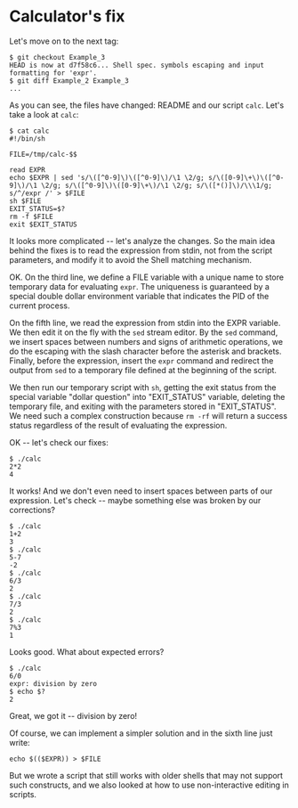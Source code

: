 # Calculator's fix

Let's move on to the next tag:
```
$ git checkout Example_3
HEAD is now at d7f58c6... Shell spec. symbols escaping and input formatting for 'expr'.
$ git diff Example_2 Example_3
...
```
As you can see, the files have changed: README and our script `calc`. Let's take a look at `calc`:
```
$ cat calc 
#!/bin/sh

FILE=/tmp/calc-$$

read EXPR
echo $EXPR | sed 's/\([^0-9]\)\([^0-9]\)/\1 \2/g; s/\([0-9]\+\)\([^0-9]\)/\1 \2/g; s/\([^0-9]\)\([0-9]\+\)/\1 \2/g; s/\([*()]\)/\\\1/g; s/^/expr /' > $FILE
sh $FILE
EXIT_STATUS=$?
rm -f $FILE
exit $EXIT_STATUS
```
It looks more complicated -- let's analyze the changes. So the main idea behind the fixes is to read the expression from stdin, not from the script parameters, and modify it to avoid the Shell matching mechanism.

OK. On the third line, we define a FILE variable with a unique name to store temporary data for evaluating `expr`. The uniqueness is guaranteed by a special double dollar environment variable that indicates the PID of the current process.

On the fifth line, we read the expression from stdin into the EXPR variable. We then edit it on the fly with the `sed` stream editor. By the `sed` command, we insert spaces between numbers and signs of arithmetic operations, we do the escaping with the slash character before the asterisk and brackets. Finally, before the expression, insert the `expr` command and redirect the output from `sed` to a temporary file defined at the beginning of the script.

We then run our temporary script with `sh`, getting the exit status from the special variable "dollar question" into "EXIT_STATUS" variable, deleting the temporary file, and exiting with the parameters stored in "EXIT_STATUS". We need such a complex construction because `rm -rf` will return a success status regardless of the result of evaluating the expression.

OK -- let's check our fixes:
```
$ ./calc      
2*2
4
```
It works! And we don't even need to insert spaces between parts of our expression. Let's check -- maybe something else was broken by our corrections?
```
$ ./calc
1+2
3
$ ./calc
5-7
-2
$ ./calc
6/3
2
$ ./calc
7/3
2
$ ./calc
7%3
1
```
Looks good. What about expected errors?
```
$ ./calc
6/0
expr: division by zero
$ echo $?
2
```
Great, we got it -- division by zero!

Of course, we can implement a simpler solution and in the sixth line just write:
```
echo $(($EXPR)) > $FILE

```
But we wrote a script that still works with older shells that may not support such constructs, and we also looked at how to use non-interactive editing in scripts.

